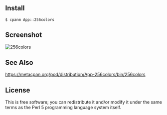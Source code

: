 ## Install

```
$ cpanm App::256colors
```

## Screenshot

![256colors](http://i.imgur.com/lTMSTgi.png)

## See Also

<https://metacpan.org/pod/distribution/App-256colors/bin/256colors>

## License

This is free software; you can redistribute it and/or modify it under
the same terms as the Perl 5 programming language system itself.
